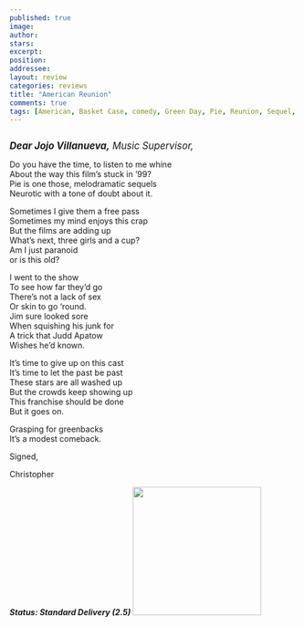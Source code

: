 ```yaml
---
published: true
image:
author: 
stars: 
excerpt: 
position: 
addressee: 
layout: review
categories: reviews
title: "American Reunion"
comments: true
tags: [American, Basket Case, comedy, Green Day, Pie, Reunion, Sequel, Uncategorized]
---
```

<div><p><span class="full-image-block ssNonEditable"><span><img src="http://static.squarespace.com/static/5005f6bcc4aa41161b33e89e/5329cf1fe4b07c068ebf74de/5329cf1fe4b07c068ebf751e/1336618820055/americanreunion.jpg" alt="" /></span></span></p>
<p><span style="font-size:120%;"><em><strong>Dear Jojo Villanueva,</strong> Music Supervisor,&nbsp;</em></span></p>
<p>Do you have the time, to listen to me whine<br />About the way this film&rsquo;s stuck in &rsquo;99?<br />Pie is one those, melodramatic sequels<br />Neurotic with a tone of doubt about it.</p>
<p>Sometimes I give them a free pass<br />Sometimes my mind enjoys this crap<br />But the films are adding up<br />What&rsquo;s next, three girls and a cup?<br />Am I just paranoid<br />or is this old?&nbsp;</p>
<p>I went to the show<br />To see how far they&rsquo;d go<br />There&rsquo;s not a lack of sex<br />Or skin to go &lsquo;round.<br />Jim sure looked sore<br />When squishing his junk for<br />A trick that Judd Apatow<br />Wishes he&rsquo;d known.</p>
<p>It&rsquo;s time to give up on this cast<br />It&rsquo;s time to let the past be past<br />These stars are all washed up<br />But the crowds keep showing up<br />This franchise should be done<br />But it goes on.</p>
<p>Grasping for greenbacks<br />It&rsquo;s a modest comeback.&nbsp;</p>
<p>Signed,</p>
<p>Christopher</p>
<p><strong><em>Status: Standard Delivery (2.5)</em></strong> <span class="full-image-block ssNonEditable"><span><a href="http://www.zip.ca/browse/title.aspx?f=titleId%28204051%29"><img style="width:225px;" src="http://static.squarespace.com/static/5005f6bcc4aa41161b33e89e/5329cf1fe4b07c068ebf74de/5329cf1fe4b07c068ebf7bc8/1343245704065/Rent-it-on-Zip.png" alt="" /></a></span></span></p></div>
